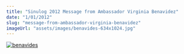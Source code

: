 ```yaml
---
title: "Sinulog 2012 Message from Ambassador Virginia Benavidez"
date: "1/01/2012"
slug: "message-from-ambassador-virginia-benavidez"
imageUrl: "assets/images/benavides-634x1024.jpg"
---
```


[![](https://i0.wp.com/santonino-nz.org/wp-content/uploads/2012/01/benavides-634x1024.jpg?resize=634%2C1024 "benavides")](https://i0.wp.com/santonino-nz.org/wp-content/uploads/2012/01/benavides.jpg)
